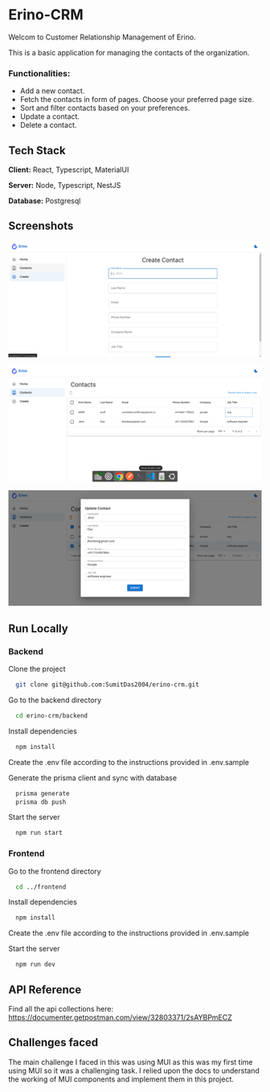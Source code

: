 
# Erino-CRM

Welcom to Customer Relationship Management of Erino.

This is a basic application for managing the contacts of the organization.

### Functionalities:
  - Add a new contact.
  - Fetch the contacts in form of pages. Choose your preferred page size. 
  - Sort and filter contacts based on your preferences.
  - Update a contact.
  - Delete a contact.

## Tech Stack

**Client:** React, Typescript, MaterialUI

**Server:** Node, Typescript, NestJS

**Database:** Postgresql


## Screenshots

![Create contacts Page](https://raw.githubusercontent.com/SumitDas2004/erino-crm/refs/heads/main/CreateContacts.png)

![Show contacts page](https://raw.githubusercontent.com/SumitDas2004/erino-crm/refs/heads/main/contacts.png)

![Update Contact Page](https://raw.githubusercontent.com/SumitDas2004/erino-crm/refs/heads/main/updateContacts.png)
## Run Locally

### Backend

Clone the project

```bash
  git clone git@github.com:SumitDas2004/erino-crm.git
```

Go to the backend directory

```bash
  cd erino-crm/backend
```

Install dependencies

```bash
  npm install
```

Create the .env file according to the instructions provided in .env.sample

Generate the prisma client and sync with database

```bash
  prisma generate
  prisma db push
```

Start the server

```bash
  npm run start
```

### Frontend

Go to the frontend directory

```bash
  cd ../frontend
```

Install dependencies

```bash
  npm install
```

Create the .env file according to the instructions provided in .env.sample

Start the server

```bash
  npm run dev
```
## API Reference

Find all the api collections here: https://documenter.getpostman.com/view/32803371/2sAYBPmECZ


## Challenges faced

The main challenge I faced in this was using MUI as this was my first time using MUI so it was a challenging task. I relied upon the docs to understand the working of MUI components and implement them in this project.
